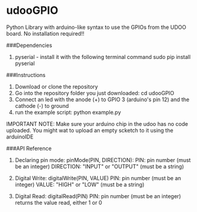 # udooGPIO
Python Library with arduino-like syntax to use the GPIOs from the UDOO board. No installation required!!

###Dependencies
1. pyserial - install it with the following terminal command
	sudo pip install pyserial

###Instructions
1. Download or clone the repository
2. Go into the repository folder you just downloaded:
	cd udooGPIO
3. Connect an led with the anode (+) to GPIO 3 (arduino's pin 12) and the cathode (-) to ground
4. run the example script:
	python example.py

IMPORTANT NOTE: Make sure your arduino chip in the udoo has no code uploaded. You might wat to upload an empty scketch to it using the arduinoIDE

###API Reference

1. Declaring pin mode:
	pinMode(PIN, DIRECTION):
PIN: pin number (must be an integer)
DIRECTION: "INPUT" or "OUTPUT" (must be a string)

2. Digital Write:
	digitalWrite(PIN, VALUE)
PIN: pin number (must be an integer)
VALUE: "HIGH" or "LOW" (must be a string)

3. Digital Read:
	digitalRead(PIN)
PIN: pin number (must be an integer)
returns the value read, either 1 or 0